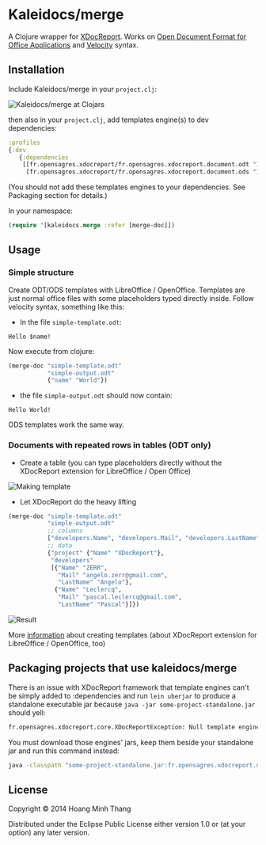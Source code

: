 # Kaleidocs/merge

A Clojure wrapper for [XDocReport][1].
Works on [Open Document Format for Office Applications][2] and [Velocity][3] syntax.

[1]: http://code.google.com/p/xdocreport/
[2]: http://www.documentfoundation.org/
[3]: http://velocity.apache.org/

## Installation

Include Kaleidocs/merge in your `project.clj`:

![Kaleidocs/merge at Clojars](https://clojars.org/kaleidocs/merge/latest-version.svg)

then also in your `project.clj`, add templates engine(s) to dev dependencies:

```clojure
:profiles
{:dev
   {:dependencies
    [[fr.opensagres.xdocreport/fr.opensagres.xdocreport.document.odt "1.0.3"]
     [fr.opensagres.xdocreport/fr.opensagres.xdocreport.document.ods "1.0.3"]]}}
```
(You should not add these templates engines to your dependencies.
See Packaging section for details.)

In your namespace:

```clojure
(require '[kaleidocs.merge :refer [merge-doc]])
```

## Usage
### Simple structure

Create ODT/ODS templates with LibreOffice / OpenOffice.
Templates are just normal office files with some placeholders typed
directly inside.
Follow velocity syntax, something like this:

- In the file `simple-template.odt`:

```
Hello $name!
```

Now execute from clojure:

```clojure
(merge-doc "simple-template.odt"
           "simple-output.odt"
           {"name" "World"})
```

- the file `simple-output.odt` should now contain:

```
Hello World!
```

ODS templates work the same way.

### Documents with repeated rows in tables (ODT only)

- Create a table (you can type placeholders directly without the XDocReport extension for LibreOffice / Open Office)

![Making template](http://wiki.xdocreport.googlecode.com/git/screenshots/ODTQuickStart_MacroInsertListFieldInPargraph3.png)

- Let XDocReport do the heavy lifting

```clojure
(merge-doc "simple-template.odt"
           "simple-output.odt"
           ;; columns
           ["developers.Name", "developers.Mail", "developers.LastName"]
           ;; data
           {"project" {"Name" "XDocReport"},
            "developers"
            [{"Name" "ZERR",
              "Mail" "angelo.zerr@gmail.com",
              "LastName" "Angelo"},
             {"Name" "Leclercq",
              "Mail" "pascal.leclercq@gmail.com",
              "LastName" "Pascal"}]})
```
![Result](http://wiki.xdocreport.googlecode.com/git/screenshots/ODTReportingQuickStart_MacroOverview2.png)

More [information][1] about creating templates
(about XDocReport extension for LibreOffice / OpenOffice, too)

[1]: http://code.google.com/p/xdocreport/wiki/ODTReportingQuickStart

## Packaging projects that use kaleidocs/merge

There is an issue with XDocReport framework that template engines can't be
simply added to :dependencies and run `lein uberjar` to produce a
standalone executable jar because `java -jar some-project-standalone.jar`
should yell:
```bash
fr.opensagres.xdocreport.core.XDocReportException: Null template engine. Set template engine with IXDocReport#setTemplateEngine.
```

You must download those engines' jars, keep them beside your standalone jar
and run this command instead:
```bash
java -classpath "some-project-standalone.jar:fr.opensagres.xdocreport.document.odt-1.0.3.jar:fr.opensagres.xdocreport.document.ods-1.0.3.jar" your.main.namespace
```

## License

Copyright © 2014 Hoang Minh Thang

Distributed under the Eclipse Public License either version 1.0 or (at
your option) any later version.
